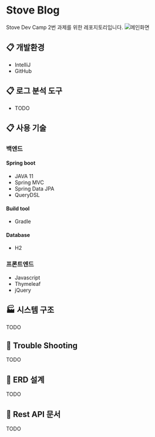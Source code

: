 # Stove Blog
Stove Dev Camp 2번 과제를 위한 레포지토리입니다.
![메인화면](https://user-images.githubusercontent.com/65841596/140411651-1c8f78c8-62b5-4119-85a2-6be51e7a5fd0.jpg)


## :clipboard: 개발환경
* IntelliJ
* GitHub

## :clipboard: 로그 분석 도구
* TODO

## :clipboard: 사용 기술
### 백엔드
#### Spring boot
* JAVA 11
* Spring MVC
* Spring Data JPA
* QueryDSL

#### Build tool
* Gradle

#### Database
* H2

### 프론트엔드
* Javascript
* Thymeleaf
* jQuery


## :factory: 시스템 구조
 TODO

## :link: Trouble Shooting
 TODO
## :link: ERD 설계
TODO
## :link: Rest API 문서
TODO
